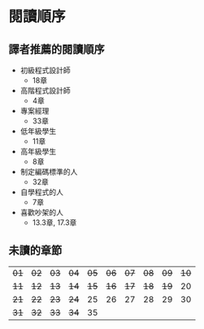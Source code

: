 # 閱讀順序

## 譯者推薦的閱讀順序
* 初級程式設計師
	* 18章
* 高階程式設計師
	* 4章
* 專案經理
	* 33章
* 低年級學生
	* 11章
* 高年級學生
	* 8章
* 制定編碼標準的人
	* 32章
* 自學程式的人
	* 7章
* 喜歡吵架的人
	* 13.3章, 17.3章

## 未讀的章節

|    |    |    |    |    |    |    |    |    |    |
|----|----|----|----|----|----|----|----|----|----|
| ~~01~~  | ~~02~~  | ~~03~~  | ~~04~~  |  ~~05~~ | ~~06~~  | ~~07~~  | ~~08~~  | ~~09~~  | ~~10~~ |
| ~~11~~ | ~~12~~ | ~~13~~ | ~~14~~ | ~~15~~ | ~~16~~ | ~~17~~ | ~~18~~ | ~~19~~ | 20 |
| ~~21~~ | ~~22~~ | ~~23~~ | ~~24~~ | 25 | 26 | 27 | 28 | 29 | 30 |
| ~~31~~ | ~~32~~ | ~~33~~ | ~~34~~ | 35 |    |    |    |    |    |
<!--stackedit_data:
eyJoaXN0b3J5IjpbLTEzMjAxMTYxMDksLTI0NDM4Mjc5NywtNz
IxOTcwMzE3LC0xNjU3NjU1MTE3LC0xNDEwNzk4Mjg1LDE4MDMz
MDg2NTksMTQwMzk2MjA5OSwxNzkyNDAwMDUxLDI0NTMwNTI2Ny
wtMTU3NzEwODEwOSwtMTQyMTA3NzIxNywtNDAwNTMwMjcsOTQ2
ODUxMTY5LDEwMTg4MzkwNjldfQ==
-->